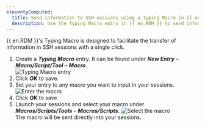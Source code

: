 ```yaml
---
eleventyComputed:
  title: Send information to SSH sessions using a Typing Macro in {{ en.RDM }}
  description: Use the Typing Macro entry in {{ en.RDM }} to send information in SSH sessions.
---
```

{{ en.RDM }}'s Typing Macro is designed to facilitate the transfer of information in SSH sessions with a single click.

1. Create a ***Typing Macro*** entry. It can be found under ***New Entry*** – ***Macro/Script/Tool*** – ***Macro***.  
![Typing Macro entry](https://webdevolutions.blob.core.windows.net/docs/en/kb/KB6050.png)  
1. Click ***OK*** to save.
1. Set your entry to any macro you want to input in your sessions.  
![Enter the macro](https://webdevolutions.blob.core.windows.net/docs/en/kb/KB6054.png) 
1. Click ***OK*** to save 
1. Launch your sessions and select your macro under ***Macros/Scripts/Tools*** – ***Macros/Scripts***. 
![Select the macro](https://webdevolutions.blob.core.windows.net/docs/en/kb/KB6052.png)   
The macro will be sent directly into your sessions.